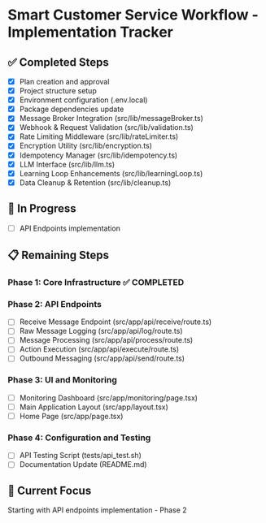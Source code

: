 # Smart Customer Service Workflow - Implementation Tracker

## ✅ Completed Steps
- [x] Plan creation and approval
- [x] Project structure setup
- [x] Environment configuration (.env.local)
- [x] Package dependencies update
- [x] Message Broker Integration (src/lib/messageBroker.ts)
- [x] Webhook & Request Validation (src/lib/validation.ts)
- [x] Rate Limiting Middleware (src/lib/rateLimiter.ts)
- [x] Encryption Utility (src/lib/encryption.ts)
- [x] Idempotency Manager (src/lib/idempotency.ts)
- [x] LLM Interface (src/lib/llm.ts)
- [x] Learning Loop Enhancements (src/lib/learningLoop.ts)
- [x] Data Cleanup & Retention (src/lib/cleanup.ts)

## 🔄 In Progress
- [ ] API Endpoints implementation

## 📋 Remaining Steps

### Phase 1: Core Infrastructure ✅ COMPLETED

### Phase 2: API Endpoints
- [ ] Receive Message Endpoint (src/app/api/receive/route.ts)
- [ ] Raw Message Logging (src/app/api/log/route.ts)
- [ ] Message Processing (src/app/api/process/route.ts)
- [ ] Action Execution (src/app/api/execute/route.ts)
- [ ] Outbound Messaging (src/app/api/send/route.ts)

### Phase 3: UI and Monitoring
- [ ] Monitoring Dashboard (src/app/monitoring/page.tsx)
- [ ] Main Application Layout (src/app/layout.tsx)
- [ ] Home Page (src/app/page.tsx)

### Phase 4: Configuration and Testing
- [ ] API Testing Script (tests/api_test.sh)
- [ ] Documentation Update (README.md)

## 🎯 Current Focus
Starting with API endpoints implementation - Phase 2
